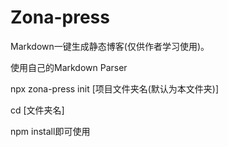 # Zona-press

Markdown一键生成静态博客(仅供作者学习使用)。

使用自己的Markdown Parser

npx zona-press init \[项目文件夹名(默认为本文件夹)\]

cd \[文件夹名\]

npm install即可使用